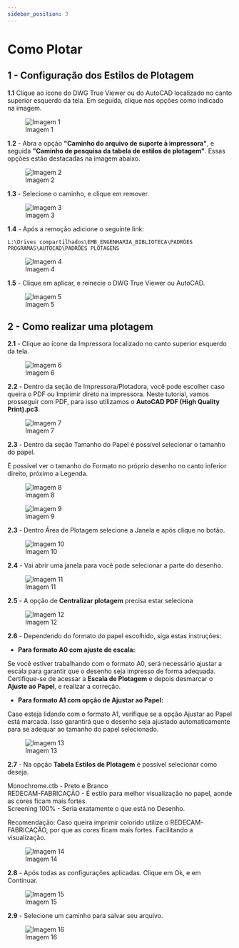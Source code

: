 ```yaml
---
sidebar_position: 3
---
```


# Como Plotar

## 1 - Configuração dos Estilos de Plotagem

**1.1** Clique ao ícone do DWG True Viewer ou do AutoCAD localizado no canto superior esquerdo da tela. Em seguida, clique nas opções como indicado na imagem.

<figure>
    <img src="/img/autocad/tutoriais/como-plotar/img_autocad_tutoriais_como-plotar_img01.png" alt="Imagem 1" />
    <figcaption>Imagem 1</figcaption>
</figure>

**1.2** - Abra a opção **"Caminho do arquivo de suporte à impressora"**, e seguida **"Caminho de pesquisa da tabela de estilos de plotagem"**. Essas opções estão destacadas na imagem abaixo.

<figure>
    <img src="/img/autocad/tutoriais/como-plotar/img_autocad_tutoriais_como-plotar_img02.png" alt="Imagem 2" />
    <figcaption>Imagem 2</figcaption>
</figure>

**1.3** - Selecione o caminho, e clique em remover.

<figure>
    <img src="/img/autocad/tutoriais/como-plotar/img_autocad_tutoriais_como-plotar_img03.png" alt="Imagem 3" />
    <figcaption>Imagem 3</figcaption>
</figure>

**1.4** - Após a remoção adicione o seguinte link:

```
L:\Drives compartilhados\EMB_ENGENHARIA_BIBLIOTECA\PADRÕES PROGRAMAS\AUTOCAD\PADRÕES PLOTAGENS
```

<figure>
    <img src="/img/autocad/tutoriais/como-plotar/img_autocad_tutoriais_como-plotar_img04.png" alt="Imagem 4" />
    <figcaption>Imagem 4</figcaption>
</figure>

**1.5** - Clique em aplicar, e reinecie o DWG True Viewer ou AutoCAD.

<figure>
    <img src="/img/autocad/tutoriais/como-plotar/img_autocad_tutoriais_como-plotar_img05.png" alt="Imagem 5" />
    <figcaption>Imagem 5</figcaption>
</figure>
 
 ## 2 - Como realizar uma plotagem

 **2.1** - Clique ao ícone da Impressora localizado no canto superior esquerdo da tela.

<figure>
    <img src="/img/autocad/tutoriais/como-plotar/img_autocad_tutoriais_como-plotar_img06.png" alt="Imagem 6" />
    <figcaption>Imagem 6</figcaption>
</figure>

**2.2** - Dentro da seção de Impressora/Plotadora, você pode escolher caso queira o PDF ou Imprimir direto na impressora. Neste tutorial, vamos prosseguir com PDF, para isso utilizamos o **AutoCAD PDF (High Quality Print).pc3**.

<figure>
    <img src="/img/autocad/tutoriais/como-plotar/img_autocad_tutoriais_como-plotar_img07.png" alt="Imagem 7" />
    <figcaption>Imagem 7</figcaption>
</figure>

**2.3** - Dentro da seção Tamanho do Papel é possível selecionar o tamanho do papel.

É possível ver o tamanho do Formato no próprio desenho no canto inferior direito, próximo a Legenda.

<figure>
    <img src="/img/autocad/tutoriais/como-plotar/img_autocad_tutoriais_como-plotar_img08.png" alt="Imagem 8" />
    <figcaption>Imagem 8</figcaption>
</figure>

<figure>
    <img src="/img/autocad/tutoriais/como-plotar/img_autocad_tutoriais_como-plotar_img09.png" alt="Imagem 9" />
    <figcaption>Imagem 9</figcaption>
</figure>

**2.3** - Dentro Área de Plotagem selecione a Janela e após clique no botão.

<figure>
    <img src="/img/autocad/tutoriais/como-plotar/img_autocad_tutoriais_como-plotar_img10.png" alt="Imagem 10" />
    <figcaption>Imagem 10</figcaption>
</figure>

**2.4** - Vai abrir uma janela para você pode selecionar a parte do desenho.

<figure>
    <img src="/img/autocad/tutoriais/como-plotar/img_autocad_tutoriais_como-plotar_img11.png" alt="Imagem 11" />
    <figcaption>Imagem 11</figcaption>
</figure>

**2.5** - A opção de **Centralizar plotagem** precisa estar seleciona

<figure>
    <img src="/img/autocad/tutoriais/como-plotar/img_autocad_tutoriais_como-plotar_img12.png" alt="Imagem 12" />
    <figcaption>Imagem 12</figcaption>
</figure>

**2.6** - Dependendo do formato do papel escolhido, siga estas instruções:

- **Para formato A0 com ajuste de escala:**

Se você estiver trabalhando com o formato A0, será necessário ajustar a escala para garantir que o desenho seja impresso de forma adequada. Certifique-se de acessar a **Escala de Plotagem** e depois desmarcar o **Ajuste ao Papel**, e realizar a correção.

- **Para formato A1 com opção de Ajustar ao Papel:**

Caso esteja lidando com o formato A1, verifique se a opção Ajustar ao Papel está marcada. Isso garantirá que o desenho seja ajustado automaticamente para se adequar ao tamanho do papel selecionado.

<figure>
    <img src="/img/autocad/tutoriais/como-plotar/img_autocad_tutoriais_como-plotar_img13.png" alt="Imagem 13" />
    <figcaption>Imagem 13</figcaption>
</figure>

**2.7** - Na opção **Tabela Estilos de Plotagem** é possível selecionar como deseja. 

Monochrome.ctb - Preto e Branco  
REDECAM-FABRICAÇÃO - É estilo para melhor visualização no papel, aonde as cores ficam mais fortes.  
Screening 100% - Seria exatamente o que está no Desenho.  

Recomendação: Caso queira imprimir colorido utilize o REDECAM-FABRICAÇÃO, por que as cores ficam mais fortes. Facilitando a visualização.

<figure>
    <img src="/img/autocad/tutoriais/como-plotar/img_autocad_tutoriais_como-plotar_img14.png" alt="Imagem 14" />
    <figcaption>Imagem 14</figcaption>
</figure>

**2.8** - Após todas as configurações aplicadas. Clique em Ok, e em Continuar.

<figure>
    <img src="/img/autocad/tutoriais/como-plotar/img_autocad_tutoriais_como-plotar_img15.png" alt="Imagem 15" />
    <figcaption>Imagem 15</figcaption>
</figure>

**2.9** - Selecione um caminho para salvar seu arquivo.

<figure>
    <img src="/img/autocad/tutoriais/como-plotar/img_autocad_tutoriais_como-plotar_img16.png" alt="Imagem 16" />
    <figcaption>Imagem 16</figcaption>
</figure>